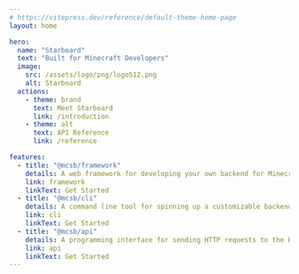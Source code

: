 ```yaml
---
# https://vitepress.dev/reference/default-theme-home-page
layout: home

hero:
  name: "Starboard"
  text: "Built for Minecraft Developers"
  image:
    src: /assets/logo/png/logo512.png
    alt: Starboard
  actions:
    - theme: brand
      text: Meet Starboard
      link: /introduction
    - theme: alt
      text: API Reference
      link: /reference

features:
  - title: "@mcsb/framework"
    details: A web framework for developing your own backend for Minecraft mods
    link: framework
    linkText: Get Started
  - title: "@mcsb/cli"
    details: A command line tool for spinning up a customizable backend for Minecraft mods
    link: cli
    linkText: Get Started
  - title: "@mcsb/api"
    details: A programming interface for sending HTTP requests to the Hypixel and Mojang APIs
    link: api
    linkText: Get Started
---
```


